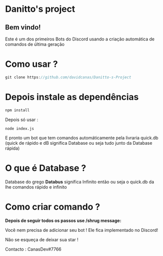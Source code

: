 # Danitto's project


Bem vindo!
------------
Este é um dos primeiros Bots do Discord usando a criação automática de comandos de última geração 

# Como usar ?
```js
git clone https://github.com/davidcanas/Danitto-s-Project
```

# Depois instale as dependências 
```js
npm install 
``` 

Depois só usar :
```
node index.js
``` 

E pronto um bot que tem comandos automáticamente pela livraria quick.db (quick de rápido e dB significa Database ou seja tudo junto da Database rápida) 

# O que é Database ?
Database do grego __Databus__ significa Infinito então ou seja o quick.db da lhe comandos rápido e infinito

# Como criar comando ? 

__Depois de seguir todos os passos use /shrug message: <nome do seu comando>__

Você nem precisa de adicionar seu bot ! Ele fica implementado no Discord!

Não se esqueça de deixar sua star ! 

Contacto :
CanasDev#7766
